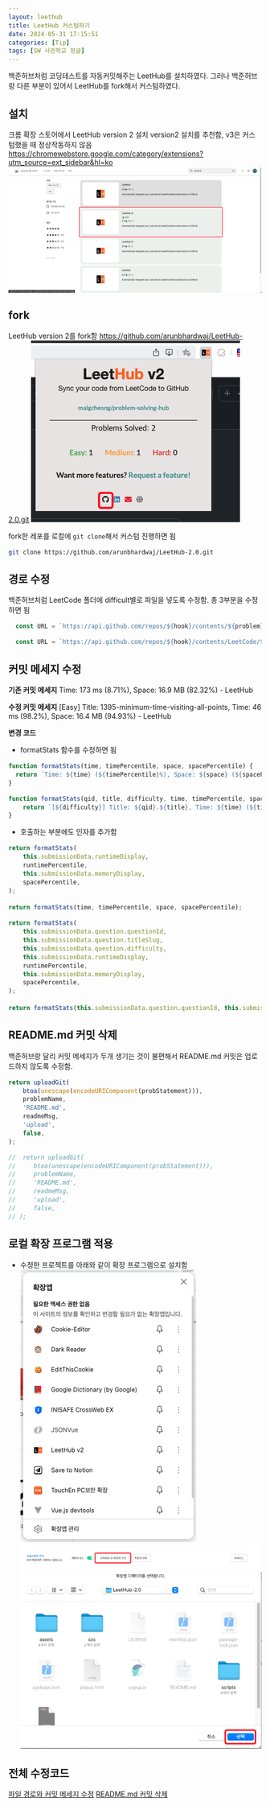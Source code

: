 ```yaml
---
layout: leethub
title: LeetHub 커스텀하기
date: 2024-05-31 17:15:51
categories: [Tip]
tags: [SW 사관학교 정글]
---
```


백준허브처럼 코딩테스트를 자동커밋해주는 LeetHub를 설치하였다.
그러나 백준허브랑 다른 부분이 있어서 LeetHub를 fork해서 커스텀하였다.

## 설치
크롬 확장 스토어에서 LeetHub version 2 설치
version2 설치를 추천함, v3은 커스텀했을 때 정상작동하지 않음
https://chromewebstore.google.com/category/extensions?utm_source=ext_sidebar&hl=ko
![](/images/Tip/1_1.png)

## fork
LeetHub version 2를 fork함
https://github.com/arunbhardwaj/LeetHub-2.0.git
![](/images/Tip/1_2.png)

fork한 레포를 로컬에 `git clone`해서 커스텀 진행하면 됨
```bash
git clone https://github.com/arunbhardwaj/LeetHub-2.0.git
```

## 경로 수정
백준허브처럼 LeetCode 폴더에 difficult별로 파일을 넣도록 수정함. 총 3부분을 수정하면 됨
```javascript
  const URL = `https://api.github.com/repos/${hook}/contents/${problem}/${filename}`;
```
```javascript
  const URL = `https://api.github.com/repos/${hook}/contents/LeetCode/${difficulty}/${problem}/${filename}`;
```

## 커밋 메세지 수정
**기존 커밋 메세지**
Time: 173 ms (8.71%), Space: 16.9 MB (82.32%) - LeetHub

**수정 커밋 메세지**
[Easy] Title: 1395-minimum-time-visiting-all-points, Time: 46 ms (98.2%), Space: 16.4 MB (94.93%) - LeetHub

**변경 코드**
- formatStats 함수를 수정하면 됨
```javascript
function formatStats(time, timePercentile, space, spacePercentile) {
  return `Time: ${time} (${timePercentile}%), Space: ${space} (${spacePercentile}%) - LeetHub`;
}
```
```javascript
function formatStats(qid, title, difficulty, time, timePercentile, space, spacePercentile) {
    return `[${difficulty}] Title: ${qid}.${title}, Time: ${time} (${timePercentile}%), Space: ${space} (${spacePercentile}%) - LeetHub`;
}
```

- 호출하는 부분에도 인자를 추가함
```javascript
return formatStats(
    this.submissionData.runtimeDisplay,
    runtimePercentile,
    this.submissionData.memoryDisplay,
    spacePercentile,
);

return formatStats(time, timePercentile, space, spacePercentile);
```
```javascript
return formatStats(
    this.submissionData.question.questionId,
    this.submissionData.question.titleSlug,
    this.submissionData.question.difficulty,
    this.submissionData.runtimeDisplay,
    runtimePercentile,
    this.submissionData.memoryDisplay,
    spacePercentile,
);

return formatStats(this.submissionData.question.questionId, this.submissionData.question.titleSlug, this.submissionData.question.difficulty, time, timePercentile, space, spacePercentile);
```

## README.md 커밋 삭제
백준허브랑 달리 커밋 메세지가 두개 생기는 것이 불편해서 README.md 커밋은 업로드하지 않도록 수정함.
```javascript
return uploadGit(
    btoa(unescape(encodeURIComponent(probStatement))),
    problemName,
    'README.md',
    readmeMsg,
    'upload',
    false,
);
```
```javascript
//  return uploadGit(
//     btoa(unescape(encodeURIComponent(probStatement))),
//     problemName,
//     'README.md',
//     readmeMsg,
//     'upload',
//     false,
// );
```

## 로컬 확장 프로그램 적용
- 수정한 프로젝트를 아래와 같이 확장 프로그램으로 설치함
![](/images/Tip/1_3.png)
![](/images/Tip/1_4.png)
![](/images/Tip/1_5.png)

## 전체 수정코드 
[파일 경로와 커밋 메세지 수정](https://github.com/malgcheong/LeetHub-2.0/commit/35e91a6e39c2d5db70104b8cfd8d15e1230f9ed5)
[README.md 커밋 삭제](https://github.com/malgcheong/LeetHub-2.0/commit/4953ba6e7259f6ced95894eaa5ce94cf4dbb94ae)